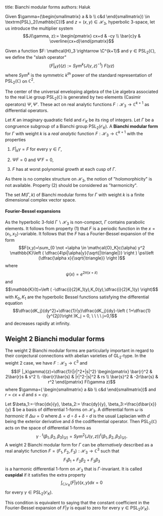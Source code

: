 title: Bianchi modular forms
authors:
    Haluk

Given $\gamma=(\begin{smallmatrix} a & b \\ c&d \end{smallmatrix}) \in \textrm{PSL}_2(\mathbb{C})$ and $z=(x,y) \in \mathcal{H}_3$, 
<a knowl="lmfdb/mf.bianchi.hyperbolic3space">hyperbolic 3-space</a>, let us introduce the multiplier system
$$J(\gamma, z):= \begin{pmatrix} cx+d & -cy \\ \bar{c}y & \overline{cx+d}\end{pmatrix}$$

Given a function $F: \mathcal{H}_3 \rightarrow \C^{k+1}$ and $\gamma \in \textrm{PSL}_2(\mathbb{C})$, we define the "slash operator" 
$$(F |_k\gamma)(z):=Sym^k(J(\gamma, z)^{-1}) \ F(\gamma z)$$
where $Sym^k$ is the symmetric $k^{th}$ power of the standard representation of $\textrm{PSL}_2(\mathbb{C})$ on $\mathbb{C}^2$. 

The center of the universal enveloping algebra of the Lie algebra associated to the real Lie group $\textrm{PSL}_2(\mathbb{C})$ is generated by two elements (Casimir operators) $\Psi, \Psi'$. These act on real analytic functions $F: \mathcal{H}_3 \rightarrow \mathbb{C}^{k+1}$ as differential operators. 

Let $K$ an imaginary quadratic field and $\mathcal{O}_K$ be its ring of integers. Let $\Gamma$ be a congruence subgroup of a 
<a knowl="lmfdb/mf.bianchi.bianchigroup">Bianchi group</a> $\textrm{PSL}_2(\mathcal{O}_K)$. A **Bianchi modular form** for $\Gamma$ with weight $k$ is a _real analytic_ function 
$F: \mathcal{H}_3 \rightarrow \mathbb{C}^{k+1}$ with the properties

1. $F|_k\gamma = F$ for every $\gamma \in \Gamma$, 

2. $\Psi F = 0$ and $\Psi' F = 0$,  

3. $F$ has at worst polynomial growth at each cusp of $\Gamma$. 

As there is no complex structure on $\mathcal{H}_3$, the notion of "holomorphicity" is not available. Property (2) should be considered as "harmonicity". 

The set $M(\Gamma,k)$ of Bianchi modular forms for $\Gamma$ with weight $k$ is a finite dimensional complex vector space. 

#### Fourier-Bessel expansions

As the hyperbolic 3-fold $\Gamma \backslash \mathcal{H}_3$ is non-compact, $\Gamma$ contains parabolic elements. It follows from property  (1) that $F$ is a periodic function in the $x=(x_1,x_2)$-variable. It follows that the $F$ has a Fourier-Bessel expansion of the form 
$$F(x,y)=\sum_{0 \not =\alpha \in \mathcal{O}_K}c(\alpha) y^2 \mathbb{K}\left ( \dfrac{4\pi|\alpha|y}{\sqrt{|\triangle|}} \right )
                        \psi\left (\dfrac{\alpha x}{\sqrt{\triangle}} \right )$$
where 
$$\psi(x)=e^{2\pi(x+\bar{x})}$$
and  
$$\mathbb{K}(t)=\left ( -\dfrac{i}{2}K_1(y),K_0(y),\dfrac{i}{2}K_1(y) \right)$$
with $K_0,K_1$ are the hyperbolic Bessel functions satisfying the differential equation 
$$\dfrac{dK_j}{dy^2}+\dfrac{1}{y}\dfrac{dK_j}{dy}-\left ( 1+\dfrac{1}{y^{2j}}\right )K_j = 0, \ \ \ \ j=0,1$$
and decreases rapidly at infinity. 

Weight 2 Bianchi modular forms
------------------------------

The weight 2 Bianchi modular forms are particularly important in regard to their conjectural connections with abelian varieties of $\textrm{GL}_2$-type. In the weight 2  case, we have $F: \mathcal{H}_3 \rightarrow \mathbb{C}^3$ and
$$(F |_k\gamma)(z)=\dfrac{1}{|r|^2+|s|^2} 
\begin{pmatrix}  \bar{r}^2 & 2\bar{r}s & s^2 \\ 
                          -\bar{r}\bar{s} & |r|^2-|s|^2 & rs \\ 
                          \bar{s}^2 & -2r\bar{s} & r^2 \end{pmatrix} F(\gamma z)$$
where $\gamma=( \begin{smallmatrix} a &b \\ c&d \end{smallmatrix})$ and $r=cx+d$ and $s=cy$.

Let $\beta_1:=-\frac{dx}{y}, \beta_2:= \frac{dy}{y}, \beta_3:=\frac{d\bar{x}}{y} $ be a basis of differential 1-forms on $\mathcal{H}_3$. 
A differential form $\omega$ is _harmonic_ if $\Delta \omega =0$ where $\Delta=d \circ \delta + \delta \circ d$ 
is the usual Laplacian with $d$ being the exterior derivative and $\delta$ the codifferential operator. 
Then $\textrm{PSL}_2(\mathbb{C})$ acts on the space of differential 1-forms as 
$$\gamma \cdot {}^t(\beta_1,\beta_2,\beta_3)_{(z)} = Sym^2(J(\gamma,z)){}^t(\beta_1,\beta_2,\beta_3)_{(z)}.$$
A weight $2$ Bianchi modular form for $\Gamma$ can be _alternatively_ described as 
a real analytic function $F=(F_1,F_2,F_3) : \mathcal{H}_3 \rightarrow \mathbb{C}^3$ 
such that
$$F_1\beta_1 + F_2 \beta_2+F_3\beta_3$$ 
is a harmonic differential 1-form on $\mathcal{H}_3$ that is $\Gamma$-invariant. 
It is called **cuspidal** if it satisfies the extra property 
$$\int_{\mathbb{C} / \mathcal{O}_K} (F| \gamma )(x,y) dx = 0$$ 
for every $\gamma \in \textrm{PSL}_2(\mathcal{O}_K).$

This condition is equivalent to saying that the constant coefficient in the Fourier-Bessel expansion of $F|\gamma$ is equal to zero for every $\gamma \in \textrm{PSL}_2(\mathcal{O}_K)$. 
